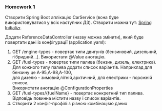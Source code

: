 ### Homework 1

Створити Spring Boot аплікацію CarService (вона буде використовуватися у всіх наступних ДЗ).
Створити можна тут: [Spring Initializr](https://start.spring.io/).

Додати ReferenceDataController (назву можна змінити), який буде повертати дані із конфігурації (application.yaml):

1. GET /engine-types - повертає типи двигунів (бензиновий, дизельний, гібридний...). Використати @Value анотацію.
2. GET /fuel-types - повертає типи палива (бензин, дизель, електрика).<br>
   Для кожного типу палива додати список варіантів. Наприклад для бензину це А-95,А-98,А-100,<br>
   для дизелю - зимовий,літній,арктичний, для електрики - порожній список.<br>
   Використати анотацію @ConfigurationProperties
3. GET /fuel-types/{fuelName} - повертає конкретний тип палива. Відповідь повинна містити назву і список варіантів.
4. Створити 2 конфіг-профілі з різною комбінацією даних
